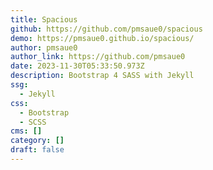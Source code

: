 ```yaml
---
title: Spacious
github: https://github.com/pmsaue0/spacious
demo: https://pmsaue0.github.io/spacious/
author: pmsaue0
author_link: https://github.com/pmsaue0
date: 2023-11-30T05:33:50.973Z
description: Bootstrap 4 SASS with Jekyll
ssg:
  - Jekyll
css:
  - Bootstrap
  - SCSS
cms: []
category: []
draft: false
---
```

